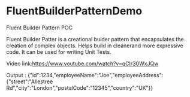 # FluentBuilderPatternDemo
Fluent Builder Pattern POC 

Fluent Builder Patter is a creational buider pattern that encapsulates the creation of complex objects.
Helps build in cleanerand more expressive code.
It can be used for writing Unit Tests.

Video link:https://www.youtube.com/watch?v=qCIr30WxJQw

Output : 
{"id":1234,"employeeName":"Joe","employeeAddress":{"street":"Allestree Rd","city":"London","postalCode":"12345","country":"UK"}}